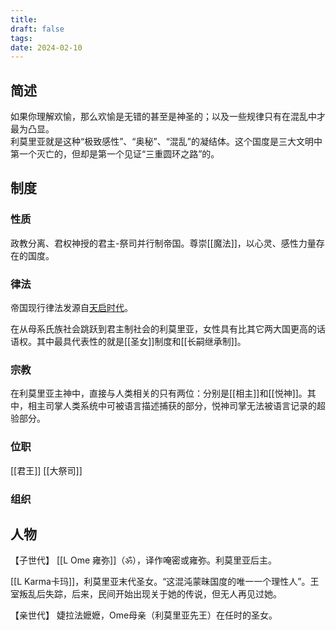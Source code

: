 ```yaml
---
title: 
draft: false
tags: 
date: 2024-02-10
---
```


## 简述
如果你理解欢愉，那么欢愉是无错的甚至是神圣的；以及一些规律只有在混乱中才最为凸显。  
利莫里亚就是这种“极致感性”、“奥秘”、“混乱”的凝结体。这个国度是三大文明中第一个灭亡的，但却是第一个见证“三重圆环之路”的。

## 制度
### 性质
政教分离、君权神授的君主-祭司并行制帝国。尊崇[[魔法]]，以心灵、感性力量存在的国度。

### 律法
帝国现行律法发源自[天启时代](obsidian://open?vault=%E4%B8%89%E9%87%8D%E5%9C%86%E7%8E%AF%E4%B9%8B%E8%B7%AF&file=i%20Transcend%20%E8%B6%85%E8%B6%8A%2FWiki%20T%2F%E5%A4%A9%E5%90%AF%E6%97%B6%E4%BB%A3)。

在从母系氏族社会跳跃到君主制社会的利莫里亚，女性具有比其它两大国更高的话语权。其中最具代表性的就是[[圣女]]制度和[[长嗣继承制]]。
### 宗教

在利莫里亚主神中，直接与人类相关的只有两位：分别是[[相主]]和[[悦神]]。其中，相主司掌人类系统中可被语言描述捕获的部分，悦神司掌无法被语言记录的超验部分。

### 位职
[[君王]]
[[大祭司]]

### 组织


## 人物

【子世代】
[[L Ome 雍弥]]（ॐ），译作唵密或雍弥。利莫里亚后主。

[[L Karma卡玛]]，利莫里亚末代圣女。“这混沌蒙昧国度的唯一一个理性人”。王室叛乱后失踪，后来，民间开始出现关于她的传说，但无人再见过她。


【亲世代】
婕拉法嬷嬷，Ome母亲（利莫里亚先王）在任时的圣女。